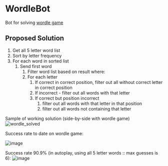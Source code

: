 # WordleBot
Bot for solving [wordle game](https://www.powerlanguage.co.uk/wordle/)

## Proposed Solution

1. Get all 5 letter word list
2. Sort by letter frequency
3. For each word in sorted list
   1. Send first word
      1. Filter word list based on result where:
      2. For each letter
         1. If correct in correct position, filter out all without correct letter in correct position
         2. If incorrect - filter out all words with that letter
         3. If correct but position incorrect
            1. filter out all words with that letter in that position
            2. filter out all words not containing that letter

Sample of working solution (side-by-side with wordle game)
![wordle_solved](https://user-images.githubusercontent.com/10655290/148473027-0b95a751-885e-4d5c-9772-07f47627db1c.gif)

Success rate to date on wordle game:

![image](https://user-images.githubusercontent.com/10655290/152156879-4c4b6d08-867d-45c5-9931-f56721864c18.png)

Success rate 90.9% (in autoplay, using all 5 letter words :: max guesses is 6):
![image](https://user-images.githubusercontent.com/10655290/148687896-e9f73446-f975-48bf-8b05-1e3889821a72.png)



